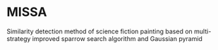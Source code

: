 # MISSA
Similarity detection method of science fiction painting based on multi-strategy improved sparrow search algorithm and Gaussian pyramid
